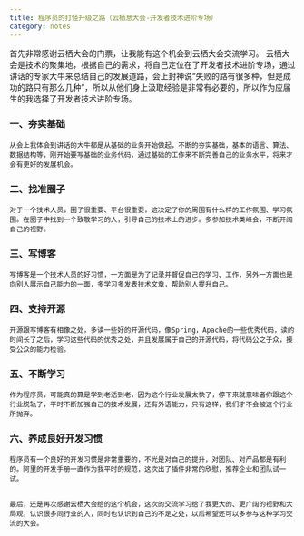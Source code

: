 ```yaml
---
title: 程序员的打怪升级之路（云栖息大会-开发者技术进阶专场）
category: notes
---
```


首先非常感谢云栖大会的门票，让我能有这个机会到云栖大会交流学习。
	云栖大会是技术的聚集地，根据自己的需求，将自己定位在了开发者技术进阶专场，通过讲话的专家大牛来总结自己的发展道路，会上封神说“失败的路有很多种，但是成功的路只有那么几种”，所以从他们身上汲取经验是非常有必要的，所以作为应届生的我选择了开发者技术进阶专场。


### 一、夯实基础

	从会上我体会到讲话的大牛都是从基础的业务开始做起，不断的夯实基础，基本的语言、算法、数据结构等，刚开始要写基础的业务代码，通过基础的工作来不断完善自己的业务水平，将来才会有更好的发展机会。


### 二、找准圈子

	对于一个技术人员，圈子很重要、平台很重要，这决定了你的周围有什么样的工作氛围、学习氛围。在圈子中找到一个致敬学习的人，引导自己的技术上的进步。多参加技术类峰会，不断开阔自己的视野。


### 三、写博客

	写博客是一个技术人员的好习惯，一方面是为了记录并督促自己的学习、工作，另外一方面也是向别人展示自己能力的一面，多学习多发表技术文章，帮助别人提升自己。


### 四、支持开源

	开源跟写博客有相像之处，多读一些好的开源代码，像Spring，Apache的一些优秀代码，读的时间长了之后，学习这些代码的优秀之处，并且发展属于自己的开源代码，将代码公之于众，接受公众的能力检验。


### 五、不断学习

	作为程序员，可能真的算是学到老活到老，因为这个行业发展太快了，停下来就意味者你跟这个行业脱轨了，平时不断加强自己的技术发展，还有外语能力，只有这样，我们才不会被这个行业所抛弃。


### 六、养成良好开发习惯

	程序员有一个良好的开发习惯是非常重要的，不光是对自己的提升，对团队、对产品都是有利的。阿里的开发手册一直作为我平时的规范，这次出了插件非常的欣慰，推荐企业和团队试一试。


	最后，还是再次感谢云栖大会给的这个机会，这次的交流学习给了我更大的、更广阔的视野和大局观，认识很多同行业的人，同时也认识到自己的不足之处，以后希望还可以多参与这种学习交流的大会。
